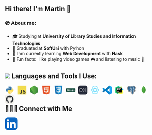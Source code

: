 ## Hi there! I'm Martin 👋

### 💿 **About me:**

- 🎓 Studying at **University of Library Studies and Information Technologies**
- 📗 Graduated at **SoftUni** with Python
- 🐍 I am currently learning **Web Development** with **Flask**
- 👀 Fun facts: I like playing video games 🎮 and listening to music 🎵

<!--### <h2> <img src="https://media2.giphy.com/media/v1.Y2lkPTc5MGI3NjExbHRsZXN0N25waTl3dDQzYzZkeHh1cDdmb3Exa3ducXExdWI2dDZ3aSZlcD12MV9pbnRlcm5hbF9naWZfYnlfaWQmY3Q9cw/MiZHDIEMFaNzHRRGth/giphy.gif" width = 18px> Languages and Tools I use </h2> -->
<!-- ### <h2> <img src="https://media3.giphy.com/media/v1.Y2lkPTc5MGI3NjExamwwc2dpbmc3YjVlYzB3ZGNoOGpjZW1vZGcwOXNtZmkxdTZvaHNmNyZlcD12MV9pbnRlcm5hbF9naWZfYnlfaWQmY3Q9cw/hVm2JYyoGy7MGqX4H8/giphy.gif" width = 18px> Languages and Tools I use </h2> -->
### <h2> <img src="https://media0.giphy.com/media/v1.Y2lkPTc5MGI3NjExZDJkZHdvd3h6eXpoZWF4c3FibTl0eXV4NmNsbmJmNHFxZHo0OTB2eCZlcD12MV9pbnRlcm5hbF9naWZfYnlfaWQmY3Q9cw/RBjnkhDJ5DRqo5KoAA/giphy.gif" width = 20px> Languages and Tools I Use: </h2>
<img align="left" width="30px" height="30px" src="https://github.com/devicons/devicon/blob/v2.14.0/icons/python/python-original.svg" style="padding-right:10px;"/>
<img align="left" width="30px" height="30px" src="https://github.com/devicons/devicon/blob/v2.14.0/icons/javascript/javascript-original.svg" style="padding-right:10px;"/>
<img align="left" width="30px" height="30px" src="https://github.com/devicons/devicon/blob/master/icons/nodejs/nodejs-original.svg" style="padding-right:10px;"/>
<img align="left" width="30px" height="30px" src="https://github.com/devicons/devicon/blob/master/icons/html5/html5-original.svg" style="padding-right:10px;"/>
<img align="left" width="30px" height="30px" src="https://github.com/devicons/devicon/blob/master/icons/css3/css3-original.svg" style="padding-right:10px;"/>
<img align="left" width="30px" height="30px" src="https://github.com/devicons/devicon/blob/v2.14.0/icons/django/django-original.svg" style="padding-right:10px;"/>
<img align="left" width="30px" height="30px" src="https://github.com/tandpfun/skill-icons/blob/main/icons/ExpressJS-Dark.svg" style="padding-right:10px;"/>
<img align="left" width="30px" height="30px" src="https://github.com/devicons/devicon/blob/v2.14.0/icons/react/react-original.svg" style="padding-right:10px;"/>
<img align="left" width="30px" height="30px" src="https://github.com/devicons/devicon/blob/v2.14.0/icons/vscode/vscode-original.svg" style="padding-right:10px;"/>
<img align="left" width="30px" height="30px" src="https://github.com/devicons/devicon/blob/v2.14.0/icons/pycharm/pycharm-original.svg" style="padding-right:10px;"/>
<img align="left" width="30px" height="30px" src="https://github.com/devicons/devicon/blob/v2.14.0/icons/postgresql/postgresql-original.svg" style="padding-right:10px;"/>
<img align="left" width="30px" height="30px" src="https://github.com/devicons/devicon/blob/master/icons/mongodb/mongodb-original.svg" style="padding-right:10px;"/>
<img align="left" width="30px" height="30px" src="https://github.com/tandpfun/skill-icons/blob/main/icons/Github-Light.svg" style="padding-right:10px;"/>

<br />
<br />

### <h2> 🙋🏻‍♂️ Connect with Me </h2>
<a href="https://www.linkedin.com/in/martin-stankov-27427635b/" target="blank"><img align="center"
src="https://github.com/tandpfun/skill-icons/blob/main/icons/LinkedIn.svg" width="40px" height="40px" /></a>
<!--
**MartinStankov/MartinStankov** is a ✨ _special_ ✨ repository because its `README.md` (this file) appears on your GitHub profile.

Here are some ideas to get you started:

- 🔭 I’m currently working on ...
- 🌱 I’m currently learning ...
- 👯 I’m looking to collaborate on ...
- 🤔 I’m looking for help with ...
- 💬 Ask me about ...
- 📫 How to reach me: ...
- 😄 Pronouns: ...
- ⚡ Fun fact: ...
-->
